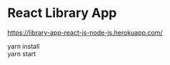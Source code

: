 # React Library App

https://library-app-react-js-node-js.herokuapp.com/

yarn install\
yarn start

